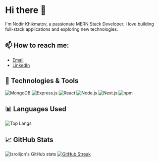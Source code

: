 # Hi there 👋

I'm Nodir Khikmatov, a passionate MERN Stack Developer. I love building full-stack applications and exploring new technologies.

## 📫 How to reach me:
- [Email](mailto:nodirhikmatov6@gmail.com)
- [LinkedIn](https://www.linkedin.com/in/nodir-khikmatov-779078229/)


## 🔧 Technologies & Tools
![MongoDB](https://img.shields.io/badge/-MongoDB-black?style=flat-square&logo=mongodb)
![Express.js](https://img.shields.io/badge/-Express.js-black?style=flat-square&logo=express)
![React](https://img.shields.io/badge/-React-black?style=flat-square&logo=react)
![Node.js](https://img.shields.io/badge/-Node.js-black?style=flat-square&logo=node.js)
![Next.js](https://img.shields.io/badge/-Next.js-black?style=flat-square&logo=next.js)
![npm](https://img.shields.io/badge/-npm-black?style=flat-square&logo=npm)


## 📊 Languages Used

![Top Langs](https://github-readme-stats.vercel.app/api/top-langs/?username=NodirKhikmatov&layout=compact&theme=radical)

## 📈 GitHub Stats
![Isroiljon's GitHub stats](https://github-readme-stats.vercel.app/api?username=NodirKhikmatov&show_icons=true&theme=radical)
[![GitHub Streak](http://github-readme-streak-stats.herokuapp.com?user=NodirKhikmatov&theme=radical)](https://git.io/streak-stats)
